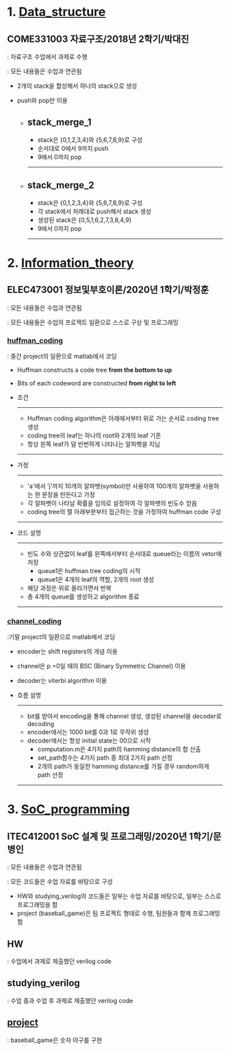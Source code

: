 # 1. [Data_structure](https://github.com/gieflij/sw_github/tree/master/Data_structure)

## COME331003 자료구조/2018년 2학기/박대진

: 자료구조 수업에서 과제로 수행

: 모든 내용들은 수업과 연관됨

- 2개의 stack을 합성해서 하나의 stack으로 생성
- push와 pop만 이용

  - stack_merge_1
    --------------------------------------
    - stack은 {0,1,2,3,4}와 {5,6,7,8,9}로 구성
    - 순서대로 0에서 9까지 push
    - 9에서 0까지 pop
    --------------------------------------
    
  - stack_merge_2
    --------------------------------------
    - stack은 {0,1,2,3,4}와 {5,6,7,8,9}로 구성
    - 각 stack에서 차례대로 push해서 stack 생성
    - 생성된 stack은 {0,5,1,6,2,7,3,8,4,9}
    - 9에서 0까지 pop
    --------------------------------------




# 2. [Information_theory](https://github.com/gieflij/sw_github/tree/master/Information_theory)

## ELEC473001 정보및부호이론/2020년 1학기/박정훈

: 모든 내용들은 수업과 연관됨

: 모든 내용들은 수업의 프로젝트 일환으로 스스로 구상 및 프로그래밍


### [huffman_coding](https://github.com/gieflij/sw_github/tree/master/Information_theory/huffman_coding)

: 중간 project의 일환으로 matlab에서 코딩

  - Huffman constructs a code tree **from the bottom to up**
  - Bits of each codeword are constructed **from right to left**
  
  
  - 조건
  
    ----------------------------------------------
      - Huffman coding algorithm은 아래에서부터 위로 가는 순서로 coding tree 생성
      - coding tree의 leaf는 하나의 root와 2개의 leaf 기준
      - 항상 왼쪽 leaf가 덜 빈번하게 나타나는 알파벳을 지님
    
    ----------------------------------------------
    
  - 가정
  
    ----------------------------------------------
      - 'a'에서 'j'까지 10개의 알파벳(symbol)만 사용하여 100개의 알파벳을 사용하는 한 문장을 만든다고 가정
      - 각 알파벳이 나타날 확률을 임의로 설정하여 각 알파벳의 빈도수 얻음
      - coding tree의 젤 아래부분부터 접근하는 것을 가정하여 huffman code 구성
    
    ----------------------------------------------
    
  - 코드 설명
  
    ----------------------------------------------
      - 빈도 수와 상관없이 leaf를 왼쪽에서부터 순서대로 queue라는 이름의 vetor에 저장
        - queue1은 huffman tree coding의 시작
        - queue1은 4개의 leaf의 역할, 2개의 root 생성
      - 해당 과정은 위로 올라가면서 반복
      - 총 4개의 queue를 생성하고 algorithm 종료
    
    ----------------------------------------------

### [channel_coding](https://github.com/gieflij/sw_github/tree/master/Information_theory/channel_coding)

:기말 project의 일환으로 matlab에서 코딩

  - encoder는 shift registers의 개념 이용
  - channel은 p =0일 때의 BSC (Binary Symmetric Channel) 이용
  - decoder는 viterbi algorithm 이용
  - 흐름 설명
  
    -------------------------------------------------
      - bit를 받아서 encoding을 통해 channel 생성, 생성된 channel을 decoder로 decoding
      - encoder에서는 1000 bit를 0과 1로 무작위 생성
      - decoder에서는 항상 initial state는 00으로 시작
        - computation.m은 4가지 path의 hamming distance의 합 산출
        - set_path함수는 4가지 path 중 최대 2가지 path 선정
        - 2개의 path가 동일한 hamming distance를 가질 경우 random하게 path 선정
      
    ---------------------------------------------------






# 3. [SoC_programming](https://github.com/gieflij/sw_github/tree/master/SoC_programming)

## ITEC412001 SoC 설계 및 프로그래밍/2020년 1학기/문병인

: 모든 내용들은 수업과 연관됨

: 모든 코드들은 수업 자료를 바탕으로 구성

- HW와 studying_verilog의 코드들은 일부는 수업 자료를 바탕으로, 일부는 스스로 프로그래밍을 함
- project (baseball_game)은 팀 프로젝트 형태로 수행, 팀원들과 함께 프로그래밍함

## HW
: 수업에서 과제로 제출했던 verilog code

## studying_verilog
: 수업 중과 수업 후 과제로 제출했던 verilog code

## [project](https://github.com/gieflij/sw_github/tree/master/SoC_programming/project)
: baseball_game은 숫자 야구를 구현

